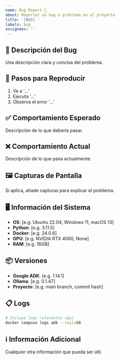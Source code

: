 ```yaml
---
name: Bug Report 🐛
about: Reportar un bug o problema en el proyecto
title: '[BUG] '
labels: bug
assignees: ''
---
```


## 📝 Descripción del Bug
Una descripción clara y concisa del problema.

## 🔄 Pasos para Reproducir
1. Ve a '...'
2. Ejecuta '...'
3. Observa el error '...'

## ✅ Comportamiento Esperado
Descripción de lo que debería pasar.

## ❌ Comportamiento Actual
Descripción de lo que pasa actualmente.

## 🖼️ Capturas de Pantalla
Si aplica, añade capturas para explicar el problema.

## 🖥️ Información del Sistema
- **OS**: [e.g. Ubuntu 22.04, Windows 11, macOS 13]
- **Python**: [e.g. 3.11.5]
- **Docker**: [e.g. 24.0.6]
- **GPU**: [e.g. NVIDIA RTX 4060, None]
- **RAM**: [e.g. 16GB]

## 📦 Versiones
- **Google ADK**: [e.g. 1.14.1]
- **Ollama**: [e.g. 0.1.47]
- **Proyecto**: [e.g. main branch, commit hash]

## 📋 Logs
```bash
# Incluye logs relevantes aquí
docker compose logs adk --tail=50
```

## ℹ️ Información Adicional
Cualquier otra información que pueda ser útil.